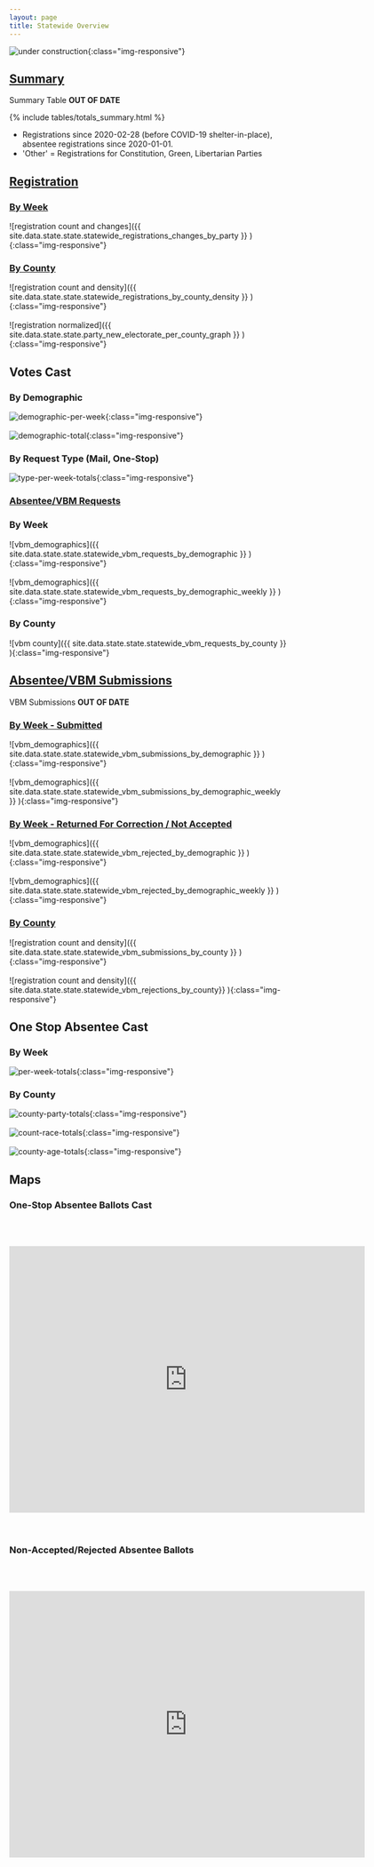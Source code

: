 ```yaml
---
layout: page
title: Statewide Overview
---
```


![under construction](assets/images/mamagnolia_acresunderconstruction.gif){:class="img-responsive"}

## [Summary](#summary)

Summary Table **OUT OF DATE**

{% include tables/totals_summary.html %}

- Registrations since 2020-02-28 (before COVID-19 shelter-in-place), absentee
  registrations since 2020-01-01.
- 'Other' = Registrations for Constitution, Green, Libertarian Parties

## [Registration](#registrations)

### [By Week](#registrations)

![registration count and changes]({{ site.data.state.state.statewide_registrations_changes_by_party }} ){:class="img-responsive"}

### [By County](#counties)

![registration count and density]({{ site.data.state.state.statewide_registrations_by_county_density }} ){:class="img-responsive"}
<br/><br/>
![registration normalized]({{ site.data.state.state.party_new_electorate_per_county_graph }} ){:class="img-responsive"}

## Votes Cast

### By Demographic

![demographic-per-week](assets/images/accepted/type-per-week-totals.png){:class="img-responsive"}
<br/><br/>
![demographic-total](assets/images/accepted/demographic-per-week-totals.png){:class="img-responsive"}


### By Request Type (Mail, One-Stop)

![type-per-week-totals](assets/images/accepted/type-per-week-totals.png){:class="img-responsive"}

### [Absentee/VBM Requests](#absentee)

### By Week

![vbm_demographics]({{ site.data.state.state.statewide_vbm_requests_by_demographic }} ){:class="img-responsive"}
<br/><br/>
![vbm_demographics]({{ site.data.state.state.statewide_vbm_requests_by_demographic_weekly }} ){:class="img-responsive"}

### By County

![vbm county]({{ site.data.state.state.statewide_vbm_requests_by_county }} ){:class="img-responsive"}

## [Absentee/VBM Submissions](#submissions)

VBM Submissions **OUT OF DATE**

### [By Week - Submitted](#submitted-by-week)

![vbm_demographics]({{ site.data.state.state.statewide_vbm_submissions_by_demographic }} ){:class="img-responsive"}
<br/><br/>
![vbm_demographics]({{ site.data.state.state.statewide_vbm_submissions_by_demographic_weekly }} ){:class="img-responsive"}

### [By Week - Returned For Correction / Not Accepted](#rejected-by-week)

![vbm_demographics]({{ site.data.state.state.statewide_vbm_rejected_by_demographic }} ){:class="img-responsive"}
<br/><br/>
![vbm_demographics]({{ site.data.state.state.statewide_vbm_rejected_by_demographic_weekly }} ){:class="img-responsive"}

### [By County](#submitted-by-county)

![registration count and density]({{ site.data.state.state.statewide_vbm_submissions_by_county }} ){:class="img-responsive"}
<br/><br/>
![registration count and density]({{ site.data.state.state.statewide_vbm_rejections_by_county}} ){:class="img-responsive"}

## One Stop Absentee Cast

### By Week

![per-week-totals](assets/images/one-stop/per-week-totals.png){:class="img-responsive"}

### By County

![county-party-totals](assets/images/one-stop/county-party-totals.png){:class="img-responsive"}
<br/><br/>
![count-race-totals](assets/images/one-stop/county-race-totals.png){:class="img-responsive"}
<br/><br/>
![county-age-totals](assets/images/one-stop/county-age-totals.png){:class="img-responsive"}

## Maps

### One-Stop Absentee Ballots Cast

<br/><br/>
<div style="text-align:center">
    <iframe src="https://www.google.com/maps/d/embed?mid=1tP3laEdwClVXR8j8QFNwipqjyYa8elV8" width="640" height="480" frameborder="0" style="border:0;" allowfullscreen="" align="middle">
    </iframe>
</div>
<br/><br/>

### Non-Accepted/Rejected Absentee Ballots

<br/><br/>
<div style="text-align:center">
    <iframe src="https://www.google.com/maps/d/embed?mid=1NHW6B1paxD1RAwbMWKakli-H-P9H5nto" width="640" height="480" frameborder="0" style="border:0;" allowfullscreen="" align="middle">
    </iframe>
</div>
<br/><br/>
